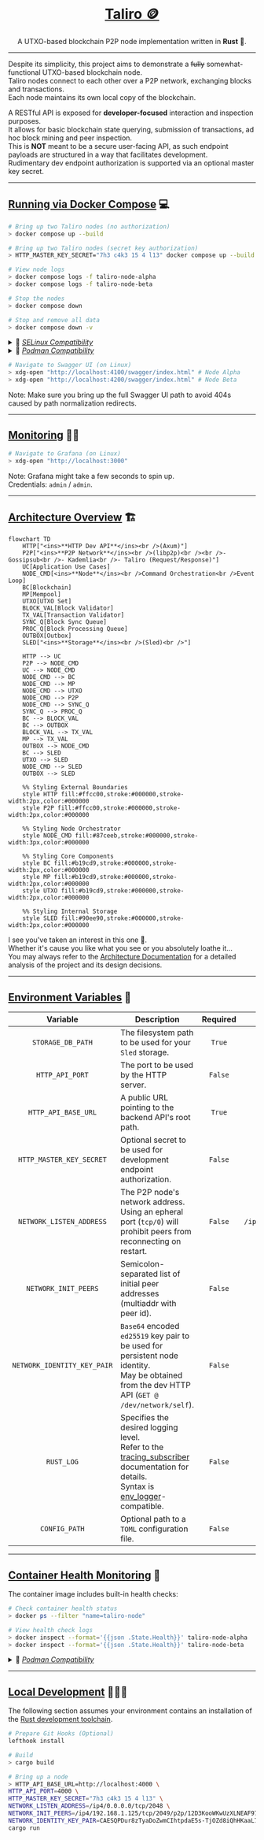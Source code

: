 
<div align="center">
<br>
<a href="https://github.com/kon14/Taliro" target="_blank">
    <h1>Taliro 🪙</h1>
</a>
A UTXO-based blockchain P2P node implementation written in <strong>Rust</strong> 🦀.
</div>

<hr />

Despite its simplicity, this project aims to demonstrate a ~~fully~~ somewhat-functional UTXO-based blockchain node.<br />
Taliro nodes connect to each other over a P2P network, exchanging blocks and transactions.<br />
Each node maintains its own local copy of the blockchain.

A RESTful API is exposed for **developer-focused** interaction and inspection purposes.<br />
It allows for basic blockchain state querying, submission of transactions, ad hoc block mining and peer inspection.<br />
This is **NOT** meant to be a secure user-facing API, as such endpoint payloads are structured in a way that facilitates development.<br />
Rudimentary dev endpoint authorization is supported via an optional master key secret.

---

## <ins>Running via Docker Compose</ins> 💻 <a name="run-compose"></a>

``` bash
# Bring up two Taliro nodes (no authorization)
> docker compose up --build

# Bring up two Taliro nodes (secret key authorization)
> HTTP_MASTER_KEY_SECRET="7h3 c4k3 15 4 l13" docker compose up --build

# View node logs
> docker compose logs -f taliro-node-alpha
> docker compose logs -f taliro-node-beta

# Stop the nodes
> docker compose down

# Stop and remove all data
> docker compose down -v
```

<details>

<summary>🔐 <ins><em>SELinux Compatibility</em></ins></summary>

SELinux users may face issues accessing the Docker socket, despite being members of the `docker` user group.<br />
While configuring SELinux policies is outside the scope of this readme file, you may temporarily bypass it as follows:

``` bash
# Check for AVC denial logs
> journalctl -b | grep 'avc:  denied'

# Put SELinux in permissive mode
> sudo setenforce 0
```

</details>

<details>

<summary>🦭 <ins><em>Podman Compatibility</em></ins></summary>

Podman is technically supported, but depending on your setup, you might need a couple of workarounds.<br />
Head over to `docker-compose.yml` and flip any relevant `promtail` volume entries to their corresponding podman variants.

If you're facing issues around DNS resolution, you're likely hitting a `podman-compose` bug resulting in containers not being registered to the `taliro-net` network.<br />
Troubleshooting instructions are provided within `docker-compose.yml`.

</details>


``` bash
# Navigate to Swagger UI (on Linux)
> xdg-open "http://localhost:4100/swagger/index.html" # Node Alpha
> xdg-open "http://localhost:4200/swagger/index.html" # Node Beta
```

Note: Make sure you bring up the full Swagger UI path to avoid 404s caused by path normalization redirects.

---

## <ins>Monitoring</ins> 🕵🏻 <a name="monitoring"></a>

``` bash
# Navigate to Grafana (on Linux)
> xdg-open "http://localhost:3000"
```

Note: Grafana might take a few seconds to spin up.<br />
Credentials: `admin` / `admin`.

---

## <ins>Architecture Overview</ins> 🏗️ <a name="architecture"></a>

``` mermaid
flowchart TD
    HTTP["<ins>**HTTP Dev API**</ins><br />(Axum)"]
    P2P["<ins>**P2P Network**</ins><br />(libp2p)<br /><br />- Gossipsub<br />- Kademlia<br />- Taliro (Request/Response)"]
    UC[Application Use Cases]
    NODE_CMD[<ins>**Node**</ins><br />Command Orchestration<br />Event Loop]
    BC[Blockchain]
    MP[Mempool]
    UTXO[UTXO Set]
    BLOCK_VAL[Block Validator]
    TX_VAL[Transaction Validator]
    SYNC_Q[Block Sync Queue]
    PROC_Q[Block Processing Queue]
    OUTBOX[Outbox]
    SLED["<ins>**Storage**</ins><br />(Sled)<br />"]
    
    HTTP --> UC
    P2P --> NODE_CMD
    UC --> NODE_CMD
    NODE_CMD --> BC
    NODE_CMD --> MP
    NODE_CMD --> UTXO
    NODE_CMD --> P2P
    NODE_CMD --> SYNC_Q
    SYNC_Q --> PROC_Q
    BC --> BLOCK_VAL
    BC --> OUTBOX
    BLOCK_VAL --> TX_VAL
    MP --> TX_VAL
    OUTBOX --> NODE_CMD
    BC --> SLED
    UTXO --> SLED
    NODE_CMD --> SLED
    OUTBOX --> SLED
    
    %% Styling External Boundaries
    style HTTP fill:#ffcc00,stroke:#000000,stroke-width:2px,color:#000000
    style P2P fill:#ffcc00,stroke:#000000,stroke-width:2px,color:#000000
    
    %% Styling Node Orchestrator
    style NODE_CMD fill:#87ceeb,stroke:#000000,stroke-width:3px,color:#000000
    
    %% Styling Core Components
    style BC fill:#b19cd9,stroke:#000000,stroke-width:2px,color:#000000
    style MP fill:#b19cd9,stroke:#000000,stroke-width:2px,color:#000000
    style UTXO fill:#b19cd9,stroke:#000000,stroke-width:2px,color:#000000
    
    %% Styling Internal Storage
    style SLED fill:#90ee90,stroke:#000000,stroke-width:2px,color:#000000
```

I see you've taken an interest in this one 🤔.<br />
Whether it's cause you like what you see or you absolutely loathe it...<br />
You may always refer to the [Architecture Documentation](./ARCHITECTURE.md) for a detailed analysis of the project and its design decisions.

---

## <ins>Environment Variables</ins> 📃 <a name="env-vars"></a>


|          Variable           | Description                                                                                                                                                                                                                                                            | Required  |       Default        |                                            Example                                            |
|:---------------------------:|------------------------------------------------------------------------------------------------------------------------------------------------------------------------------------------------------------------------------------------------------------------------|:---------:|:--------------------:|:---------------------------------------------------------------------------------------------:|
|      `STORAGE_DB_PATH`      | The filesystem path to be used for your `Sled` storage.                                                                                                                                                                                                                |  `True`   |          —           |                               `$XDG_CONFIG_HOME/blockchain/db`                                |
|       `HTTP_API_PORT`       | The port to be used by the HTTP server.                                                                                                                                                                                                                                |  `False`  |        `4000`        |                                            `8080`                                             |
|     `HTTP_API_BASE_URL`     | A public URL pointing to the backend API's root path.                                                                                                                                                                                                                  |  `True`   |          —           |                                   `https://foo.bar.baz/api`                                   |
|  `HTTP_MASTER_KEY_SECRET`   | Optional secret to be used for development endpoint authorization.                                                                                                                                                                                                     |  `False`  |          —           |                                      `7h3 c4k3 15 4 l13`                                      |
|  `NETWORK_LISTEN_ADDRESS`   | The P2P node's network address.<br />Using an epheral port (`tcp/0`) will prohibit peers from reconnecting on restart.                                                                                                                                                 |  `False`  | `/ip4/0.0.0.0/tcp/0` |                                `/ip4/192.168.1.125/tcp/54244`                                 |
|    `NETWORK_INIT_PEERS`     | Semicolon-separated list of initial peer addresses (multiaddr with peer id).                                                                                                                                                                                           |  `False`  |          —           |    `/ip4/192.168.1.125/tcp/54244/p2p/12D3KooWSg4ox9udRcwrjo8ETg1gjB7g5wSSwjVMGKWJiqF9XjdB;`   |
| `NETWORK_IDENTITY_KEY_PAIR` | `Base64` encoded `ed25519` key pair to be used for persistent node identity.<br />May be obtained from the dev HTTP API (`GET @ /dev/network/self`).                                                                                                                   |  `False`  |      Generated       | `CAESQPDur8zTyaDoZwmCIhtpdaE5s-TjOZd8iQhHKaaL7hQ6-nZnaha4CWVWEtIfYx4Vx53sxrChvlm25_EhXftu9Yo` |
|         `RUST_LOG`          | Specifies the desired logging level.<br />Refer to the [tracing_subscriber](https://docs.rs/tracing-subscriber/latest/tracing_subscriber/filter/struct.EnvFilter.html#method.from_default_env) documentation for details.<br />Syntax is [env_logger](https://docs.rs/env_logger/latest/env_logger/)-compatible. |  `False`  |       `error`        |                                            `info`                                             |
|        `CONFIG_PATH`        | Optional path to a `TOML` configuration file.                                                                                                                                                                                                                          |  `False`  |          —           |                           `$XDG_CONFIG_HOME/blockchain/config.toml`                           |

---

## <ins>Container Health Monitoring</ins> 🏥 <a name="health-checks"></a>

The container image includes built-in health checks:

``` bash
# Check container health status
> docker ps --filter "name=taliro-node"

# View health check logs
> docker inspect --format='{{json .State.Health}}' taliro-node-alpha
> docker inspect --format='{{json .State.Health}}' taliro-node-beta
```

<details>

<summary>🦭 <ins><em>Podman Compatibility</em></ins></summary>

Podman image builds default to the `oci` format, which doesn't support health check instructions.<br />
Make sure you build your images in `docker` format to retain health check functionality.

``` bash
# Build image, preserving health check instructions
> podman build -t taliro --format docker .
```

</details>

---

## <ins>Local Development</ins> 👨🏻‍🔬 <a name="local-dev"></a>

The following section assumes your environment contains an installation of the [Rust development toolchain](https://www.rust-lang.org/tools/install).

``` bash
# Prepare Git Hooks (Optional)
lefthook install
```

``` bash
# Build
> cargo build

# Bring up a node
> HTTP_API_BASE_URL=http://localhost:4000 \
HTTP_API_PORT=4000 \
HTTP_MASTER_KEY_SECRET="7h3 c4k3 15 4 l13" \
NETWORK_LISTEN_ADDRESS=/ip4/0.0.0.0/tcp/2048 \
NETWORK_INIT_PEERS=/ip4/192.168.1.125/tcp/2049/p2p/12D3KooWKwUzXLNEAF97yuvyvWNVVunxAULArPj7pHWAvSveU1rc; \
NETWORK_IDENTITY_KEY_PAIR=CAESQPDur8zTyaDoZwmCIhtpdaE5s-TjOZd8iQhHKaaL7hQ6-nZnaha4CWVWEtIfYx4Vx53sxrChvlm25_EhXftu9Yo \
cargo run
```
